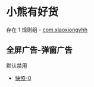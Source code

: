 # 小熊有好货

存在 1 规则组 - [com.xiaoxiongyhh](/src/apps/com.xiaoxiongyhh.ts)

## 全屏广告-弹窗广告

默认禁用

- [快照-0](https://i.gkd.li/import/13401975)
